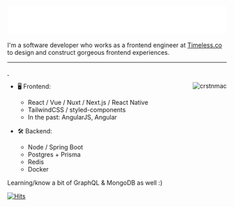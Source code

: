 <img src="https://raw.githubusercontent.com/crstnmac/crstnmac/1cc7d7608c5c0f09ff69c5762fa5d629ec00df60/header.svg" alt=":header:" />

I'm a software developer who works as a frontend engineer at [Timeless.co](https://timeless.co) to design and construct gorgeous frontend experiences.

---

<a href="https://open.spotify.com/user/xpxdzn2hztvea9akz2unakmuc" target="_blank">&nbsp;<p><img align="right" src="https://spotify-recently-played-readme.vercel.app/api?user=xpxdzn2hztvea9akz2unakmuc&width=350" alt="crstnmac" /></p></a>

- 🖥️ Frontend:
  - React / Vue / Nuxt / Next.js / React Native
  - TailwindCSS / styled-components
  - In the past: AngularJS, Angular

- 🛠 Backend:
  - Node / Spring Boot
  - Postgres + Prisma
  - Redis
  - Docker


Learning/know a bit of GraphQL & MongoDB as well :)

[![Hits](https://hits.sh/github.com/crstnmac.svg?label=views&color=1c2aec&labelColor=161414)](https://hits.sh/github.com/crstnmac/)
